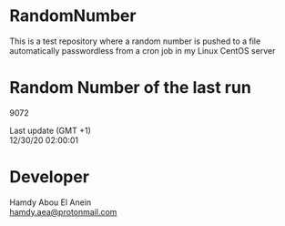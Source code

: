 # RandomNumber    
This is a test repository where a random number is pushed to a file automatically passwordless from a cron job in my Linux CentOS server    
# Random Number of the last run   
9072
      
Last update (GMT +1)    
12/30/20 02:00:01
# Developer    
Hamdy Abou El Anein   
hamdy.aea@protonmail.com
